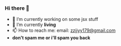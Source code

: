 ### Hi there 👋

- 🔭 I’m currently working on some jsx stuff
- 🌱 I’m currently **living**
- 📫 How to reach me: email: zzjjyy179@gmail.com
- **don't spam me or i'll spam you back**
